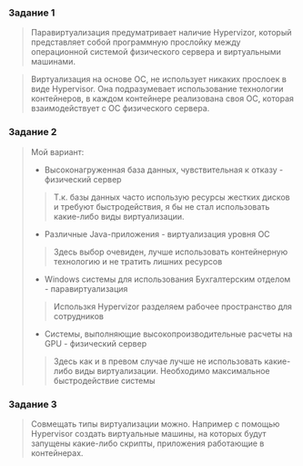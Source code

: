 ### Задание 1
>Паравиртуализация предуматривает наличие Hypervizor, который представляет собой
> программную прослойку между операционной системой физического сервера и 
> виртуальными машинами.

>Виртуализация на основе ОС, не использует никаких прослоек в виде Hypervisor.
> Она подразумевает использование технологии контейнеров, в каждом контейнере 
> реализована своя ОС, которая взаимодействует с ОС физического сервера.

### Задание 2
>Мой вариант:
> - Высоконагруженная база данных, чувствительная к отказу - физический сервер
>> Т.к. базы данных часто использую ресурсы жестких дисков и требуют быстродействия, я бы не стал использовать 
>> какие-либо виды виртуализации.
> 
> - Различные Java-приложения - виртуализация уровня ОС
>> Здесь выбор очевиден, лучше использовать контейнерную технологию и не тратить лишних
>> ресурсов
> 
> - Windows системы для использования Бухгалтерским отделом - паравиртуализация
>> Использкя Hypervizor разделяем рабочее пространство для сотрудников
> - Системы, выполняющие высокопроизводительные расчеты на GPU - физический сервер
>> Здесь как и в превом случае лучше не использовать какие-либо виды виртуализации.
>> Необходимо максимальное быстродействие системы

### Задание 3
> Совмещать типы виртуализации можно.
> Например с помощью Hypervisor создать виртуальные машины, на которых будут запущены 
> какие-либо скрипты, приложения работающие в контейнерах.
